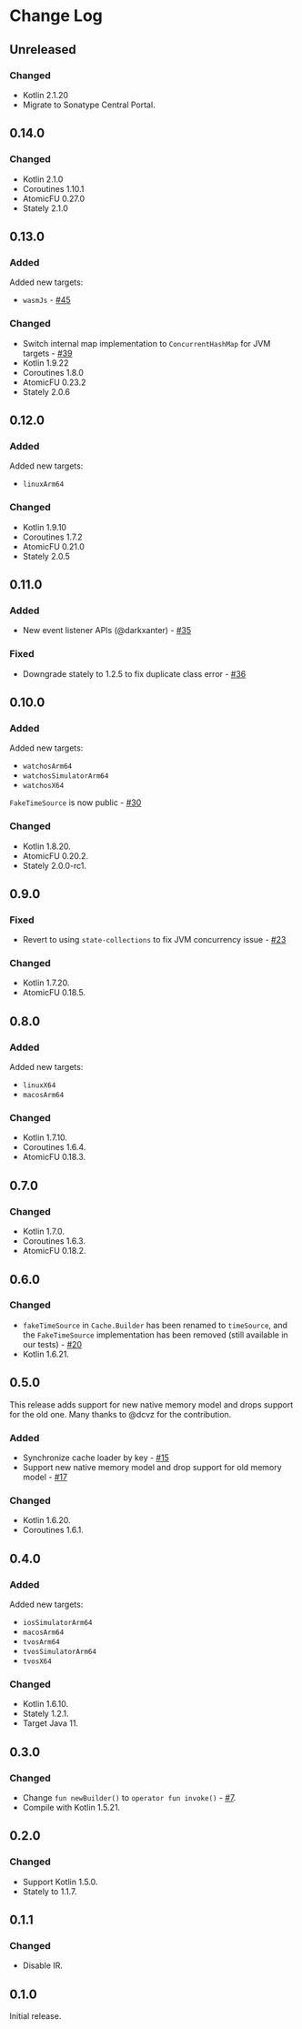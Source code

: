 # Change Log

## Unreleased

### Changed

- Kotlin 2.1.20
- Migrate to Sonatype Central Portal. 

## 0.14.0

### Changed

- Kotlin 2.1.0
- Coroutines 1.10.1
- AtomicFU 0.27.0
- Stately 2.1.0

## 0.13.0

### Added

Added new targets:
- `wasmJs` - [#45](https://github.com/ReactiveCircus/cache4k/pull/45)

### Changed

- Switch internal map implementation to `ConcurrentHashMap` for JVM targets - [#39](https://github.com/ReactiveCircus/cache4k/pull/39)
- Kotlin 1.9.22
- Coroutines 1.8.0
- AtomicFU 0.23.2
- Stately 2.0.6

## 0.12.0

### Added

Added new targets:
- `linuxArm64`

### Changed

- Kotlin 1.9.10
- Coroutines 1.7.2
- AtomicFU 0.21.0
- Stately 2.0.5

## 0.11.0

### Added

- New event listener APIs (@darkxanter) - [#35](https://github.com/ReactiveCircus/cache4k/pull/35)

### Fixed

- Downgrade stately to 1.2.5 to fix duplicate class error - [#36](https://github.com/ReactiveCircus/cache4k/pull/36)

## 0.10.0

### Added

Added new targets:
- `watchosArm64`
- `watchosSimulatorArm64`
- `watchosX64`

`FakeTimeSource` is now public - [#30](https://github.com/ReactiveCircus/cache4k/pull/30)

### Changed

- Kotlin 1.8.20.
- AtomicFU 0.20.2.
- Stately 2.0.0-rc1.

## 0.9.0

### Fixed

- Revert to using `state-collections` to fix JVM concurrency issue - [#23](https://github.com/ReactiveCircus/cache4k/issues/23)

### Changed

- Kotlin 1.7.20.
- AtomicFU 0.18.5.

## 0.8.0

### Added

Added new targets:
- `linuxX64`
- `macosArm64`

### Changed

- Kotlin 1.7.10.
- Coroutines 1.6.4.
- AtomicFU 0.18.3.

## 0.7.0

### Changed

- Kotlin 1.7.0.
- Coroutines 1.6.3.
- AtomicFU 0.18.2.

## 0.6.0

### Changed

- `fakeTimeSource` in `Cache.Builder` has been renamed to `timeSource`, and the `FakeTimeSource` implementation has been removed (still available in our tests) - [#20](https://github.com/ReactiveCircus/cache4k/pull/20)
- Kotlin 1.6.21.

## 0.5.0

This release adds support for new native memory model and drops support for the old one. Many thanks to @dcvz for the contribution. 

### Added

- Synchronize cache loader by key - [#15](https://github.com/ReactiveCircus/cache4k/pull/15)
- Support new native memory model and drop support for old memory model - [#17](https://github.com/ReactiveCircus/cache4k/pull/17)

### Changed

- Kotlin 1.6.20.
- Coroutines 1.6.1.

## 0.4.0

### Added

Added new targets:
- `iosSimulatorArm64`
- `macosArm64`
- `tvosArm64` 
- `tvosSimulatorArm64`
- `tvosX64`

### Changed

- Kotlin 1.6.10.
- Stately 1.2.1.
- Target Java 11.

## 0.3.0

### Changed

- Change `fun newBuilder()` to `operator fun invoke()` - [#7](https://github.com/ReactiveCircus/cache4k/pull/7).
- Compile with Kotlin 1.5.21.

## 0.2.0

### Changed

- Support Kotlin 1.5.0.
- Stately to 1.1.7.

## 0.1.1

### Changed

- Disable IR.

## 0.1.0

Initial release.
